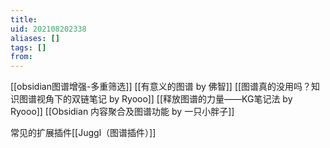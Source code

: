 ```yaml
---
title: 
uid: 202108202338
aliases: []
tags: []
from: 
---
```


[[obsidian图谱增强-多重筛选]]
[[有意义的图谱 by 佛智]]
[[图谱真的没用吗？知识图谱视角下的双链笔记 by Ryooo]]
[[释放图谱的力量——KG笔记法 by Ryooo]]
[[Obsidian 内容聚合及图谱功能 by 一只小胖子]]

常见的扩展插件[[Juggl（图谱插件）]]